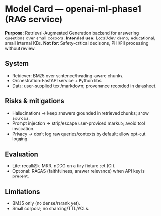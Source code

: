 ﻿# Model Card — openai-ml-phase1 (RAG service)

**Purpose:** Retrieval-Augmented Generation backend for answering questions over small corpora.
**Intended use:** Local/dev demo; educational; small internal KBs.
**Not for:** Safety-critical decisions, PHI/PII processing without review.

## System
- Retriever: BM25 over sentence/heading-aware chunks.
- Orchestration: FastAPI service + Python libs.
- Data: user-supplied text/markdown; provenance recorded in datasheet.

## Risks & mitigations
- Hallucinations → keep answers grounded in retrieved chunks; show sources.
- Prompt injection → strip/escape user-provided markup; avoid tool invocation.
- Privacy → don’t log raw queries/contexts by default; allow opt-out logging.

## Evaluation
- Lite: recall@k, MRR, nDCG on a tiny fixture set (CI).
- Optional: RAGAS (faithfulness, answer relevance) when API key is present.

## Limitations
- BM25 only (no dense/rerank yet).
- Small corpora; no sharding/TTL/ACLs.
